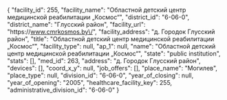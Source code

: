 {
    "facility_id": 255,
    "facility_name": "Областной детский центр медицинской реабилитации „Космос“",
    "district_id": "6-06-0",
    "district_name": "Глусский район",
    "facility_url": "https:\/\/www.cmrkosmos.by\/",
    "facility_address": "д. Городок Глусский район",
    "title": "Областной детский центр медицинской реабилитации „Космос“",
    "facility_type": null,
    "ap_1": null,
    "name": "Областной детский центр медицинской реабилитации „Космос“",
    "state": "public institution",
    "stats": [],
    "med_id": 263,
    "address": "д. Городок Глусский район",
    "devices": [],
    "coord_x_y": null,
    "job_offers": [],
    "place_name": "Могилев",
    "place_type": null,
    "division_id": "6-06-0",
    "year_of_closing": null,
    "year_of_opening": "2005",
    "healthcare_facility_key": 255,
    "administrative_division_id": "6-06-0"
}